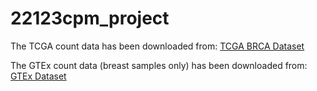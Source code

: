 # 22123cpm_project

The TCGA count data has been downloaded from:
[TCGA BRCA Dataset](https://xenabrowser.net/datapages/?dataset=TCGA-BRCA.star_counts.tsv&host=https%3A%2F%2Fgdc.xenahubs.net&removeHub=https%3A%2F%2Fxena.treehouse.gi.ucsc.edu%3A443)

The GTEx count data (breast samples only) has been downloaded from:
[GTEx Dataset](https://storage.googleapis.com/adult-gtex/bulk-gex/v10/rna-seq/counts-by-tissue/gene_reads_v10_breast_mammary_tissue.gct.gz)